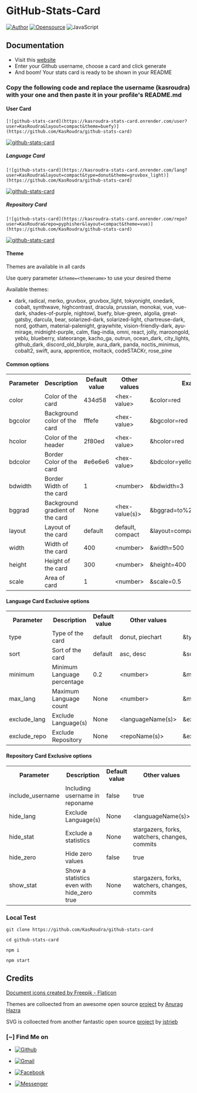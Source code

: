 # GitHub-Stats-Card



[![Author](https://img.shields.io/badge/Author-KasRoudra-purple?style=for-the-badge)](https://github.com/KasRoudra)
[![Opensource](https://img.shields.io/badge/Open%20Source-Yes-cyan?style=for-the-badge)](./LICENSE)
![JavaScript](https://img.shields.io/badge/Written%20In-JS-blue?style=for-the-badge)

<!--
![star-count](https://img.shields.io/github/stars/KasRoudra/github-stats-card?style=for-the-badge&color=orange)
![fork-count](https://img.shields.io/github/forks/KasRoudra/github-stats-card?color=cyan&style=for-the-badge&color=purple)
![watcher-count](https://img.shields.io/github/watchers/KasRoudra/github-stats-card?color=cyan&style=for-the-badge&color=purple)
![issue-count](https://img.shields.io/github/issues/KasRoudra/github-stats-card?color=red&style=for-the-badge)
![license](https://img.shields.io/github/license/KasRoudra/github-stats-card?style=for-the-badge&color=blue)
-->

## Documentation

- Visit this [website](https://kasroudra-stats-card.onrender.com)
- Enter your Github username, choose a card and click generate
- And boom! Your stats card is ready to be shown in your README

### Copy the following code and replace the username (kasroudra) with your one and then paste it in your profile's README.md

#### User Card

```
[![github-stats-card](https://kasroudra-stats-card.onrender.com/user?user=KasRoudra&layout=compact&theme=buefy)](https://github.com/KasRoudra/github-stats-card)
```

[![github-stats-card](https://kasroudra-stats-card.onrender.com/user?user=KasRoudra&layout=compact&theme=buefy)](https://github.com/KasRoudra/github-stats-card)

##### Language Card

```
[![github-stats-card](https://kasroudra-stats-card.onrender.com/lang?user=KasRoudra&layout=compact&type=donut&theme=gruvbox_light)](https://github.com/KasRoudra/github-stats-card)
```

[![github-stats-card](https://kasroudra-stats-card.onrender.com/lang?user=KasRoudra&layout=compact&type=donut&theme=gruvbox_light)](https://github.com/KasRoudra/github-stats-card)

##### Repository Card

```
[![github-stats-card](https://kasroudra-stats-card.onrender.com/repo?user=KasRoudra&repo=pyphisher&layout=compact&theme=vue)](https://github.com/KasRoudra/github-stats-card)
```

[![github-stats-card](https://kasroudra-stats-card.onrender.com/repo?user=KasRoudra&repo=pyphisher&layout=compact&theme=vue)](https://github.com/KasRoudra/github-stats-card)

#### Theme

Themes are available in all cards

Use query parameter `&theme=<themename>` to use your desired theme

Available themes:

- dark, radical, merko, gruvbox, gruvbox_light, tokyonight, onedark, cobalt, synthwave, highcontrast, dracula, prussian, monokai, vue, vue-dark, shades-of-purple, nightowl, buefy, blue-green, algolia, great-gatsby, darcula, bear, solarized-dark, solarized-light, chartreuse-dark, nord, gotham, material-palenight, graywhite, vision-friendly-dark, ayu-mirage, midnight-purple, calm, flag-india, omni, react, jolly, maroongold, yeblu, blueberry, slateorange, kacho_ga, outrun, ocean_dark, city_lights, github_dark, discord_old_blurple, aura_dark, panda, noctis_minimus, cobalt2, swift, aura, apprentice, moltack, codeSTACKr, rose_pine

#### Common options

<table>
<tr>
<th>Parameter</th>
<th>Description</th>
<th>Default value</th>
<th>Other values</th>
<th>Example</th>
</tr>
<tr>
<td>color</td>
<td>Color of the card</td>
<td>434d58</td>
<td>&lt;hex-value&gt;</td>
<td>&color=red</td>
</tr>
<tr>
<td>bgcolor</td>
<td>Background color of the card</td>
<td>fffefe</td>
<td>&lt;hex-value&gt;</td>
<td>&bgcolor=red</td>
</tr>
<tr>
<td>hcolor</td>
<td>Color of the header</td>
<td>2f80ed</td>
<td>&lt;hex-value&gt;</td>
<td>&hcolor=red</td>
</tr>
<tr>
<td>bdcolor</td>
<td>Border Color of the card</td>
<td>#e6e6e6</td>
<td>&lt;hex-value&gt;</td>
<td>&bdcolor=yellow</td>
</tr>
<tr>
<td>bdwidth</td>
<td>Border Width of the card</td>
<td>1</td>
<td>&lt;number&gt;</td>
<td>&bdwidth=3</td>
</tr>
<tr>
<td>bggrad</td>
<td>Background gradient of the card</td>
<td>None</td>
<td>&lt;hex-value(s)&gt;</td>
<td>&bggrad=to%20right,red,yellow</td>
</tr>
<tr>
<td>layout</td>
<td>Layout of the card</td>
<td>default</td>
<td>default, compact</td>
<td>&layout=compact</td>
</tr>
<tr>
<td>width</td>
<td>Width of the card</td>
<td>400</td>
<td>&lt;number&gt;</td>
<td>&width=500</td>
</tr>
<tr>
<td>height</td>
<td>Height of the card</td>
<td>300</td>
<td>&lt;number&gt;</td>
<td>&height=400</td>
</tr>
<tr>
<td>scale</td>
<td>Area of card</td>
<td>1</td>
<td>&lt;number&gt;</td>
<td>&scale=0.5</td>
</tr>
</table>

#### Language Card Exclusive options

<table>
<tr>
<th>Parameter</th>
<th>Description</th>
<th>Default value</th>
<th>Other values</th>
<th>Example</th>
<tr>
<td>type</td>
<td>Type of the card</td>
<td>default</td>
<td>donut, piechart</td>
<td>&type=piechart</td>
</tr>
<tr>
<td>sort</td>
<td>Sort of the card</td>
<td>default</td>
<td>asc, desc</td>
<td>&sort=desc</td>
</tr>
<tr>
<td>minimum</td>
<td>Minimum Language percentage</td>
<td>0.2</td>
<td>&lt;number&gt;</td>
<td>&minimum=0.5</td>
</tr>
<tr>
<td>max_lang</td>
<td>Maximum Language count</td>
<td>None</td>
<td>&lt;number&gt;</td>
<td>&max_lang=10</td>
</tr>
<tr>
<td>exclude_lang</td>
<td>Exclude Language(s)</td>
<td>None</td>
<td>&lt;languageName(s)&gt;</td>
<td>&exclude_lang=CSS</td>
</tr>
<tr>
<td>exclude_repo</td>
<td>Exclude Repository</td>
<td>None</td>
<td>&lt;repoName(s)&gt;</td>
<td>&exclude_repo=pyphisher</td>
</tr>
</table>

#### Repository Card Exclusive options

<table>
<tr>
<th>Parameter</th>
<th>Description</th>
<th>Default value</th>
<th>Other values</th>
<th>Example</th>
</tr>
<tr>
<td>include_username</td>
<td>Including username in reponame</td>
<td>false</td>
<td>true</td>
<td>&include_username=true</td>
</tr>
<tr>
<td>hide_lang</td>
<td>Exclude Language(s)</td>
<td>None</td>
<td>&lt;languageName(s)&gt;</td>
<td>&hide_lang=CSS</td>
</tr>
<tr>
<td>hide_stat</td>
<td>Exclude a statistics</td>
<td>None</td>
<td>stargazers, forks, watchers, changes, commits</td>
<td>&hide_stat=stargazers</td>
</tr>
<tr>
<td>hide_zero</td>
<td>Hide zero values</td>
<td>false</td>
<td>true</td>
<td>&hide_zero=true</td>
</tr>
<tr>
<td>show_stat</td>
<td>Show a statistics even with hide_zero true</td>
<td>None</td>
<td>stargazers, forks, watchers, changes, commits</td>
<td>&show_stat=stargazers</td>
</tr>
</table>

### Local Test

```
git clone https://github.com/KasRoudra/github-stats-card
```

```
cd github-stats-card
```

```
npm i
```

```
npm start
```

## Credits

[Document icons created by Freepik - Flaticon](https://www.flaticon.com/free-icons/document)

Themes are colloected from an awesome open source [project](https://github.com/anuraghazra/github-readme-stats/) by [Anurag Hazra](https://github.com/anuraghazra/)

SVG is colloected from another fantastic open source [project](https://github.com/jstrieb/github-stats) by [jstrieb](https://github.com/jstrieb/)

### [~] Find Me on

- [![Github](https://img.shields.io/badge/Github-KasRoudra-green?style=for-the-badge&logo=github)](https://github.com/KasRoudra2)

- [![Gmail](https://img.shields.io/badge/Gmail-KasRoudra-green?style=for-the-badge&logo=gmail)](mailto:kasroudrakrd@gmail.com)

- [![Facebook](https://img.shields.io/badge/Facebook-KasRoudra-green?style=for-the-badge&logo=messenger)](https://facebook.com/KasRoudra)

- [![Messenger](https://img.shields.io/badge/Messenger-KasRoudra-green?style=for-the-badge&logo=messenger)](https://m.me/KasRoudra)
